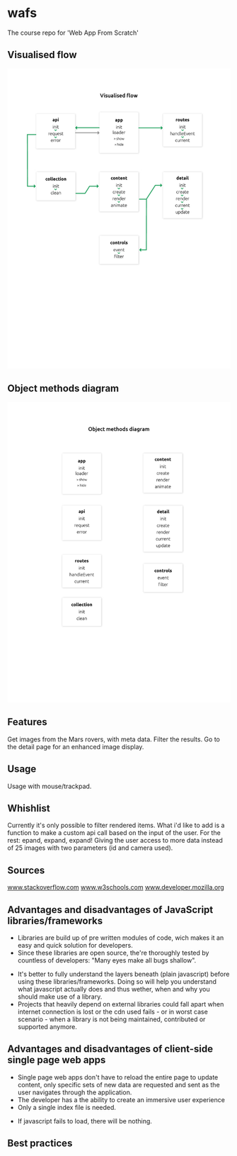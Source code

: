 # wafs
The course repo for 'Web App From Scratch'

## Visualised flow
![alt text](https://github.com/StijnHoeks/wafs/blob/master/app/static/img/visualised_flow.jpg)

## Object methods diagram
![alt text](https://github.com/StijnHoeks/wafs/blob/master/app/static/img/object_methods_diagram.jpg)

## Features
Get images from the Mars rovers, with meta data. Filter the results. Go to the detail page for an enhanced image display.

## Usage
Usage with mouse/trackpad.

## Whishlist
Currently it's only possible to filter rendered items. What i'd like to add is a function to make a custom api call based on the input of the user.
For the rest: epand, expand, expand! Giving the user access to more data instead of 25 images with two parameters (id and camera used).

## Sources
www.stackoverflow.com
www.w3schools.com
www.developer.mozilla.org

## Advantages and disadvantages of JavaScript libraries/frameworks
+ Libraries are build up of pre written modules of code, wich makes it an easy and quick solution for developers.
+ Since these libraries are open source, the're thoroughly tested by countless of developers: "Many eyes make all bugs shallow".
- It's better to fully understand the layers beneath (plain javascript) before using these libraries/frameworks. Doing so will help you understand what javascript actually does and thus wether, when and why you should make use of a library.
- Projects that heavily depend on external libraries could fall apart when internet connection is lost or the cdn used fails - or in worst case scenario - when a library is not being maintained, contributed or supported anymore.

## Advantages and disadvantages of client-side single page web apps
+ Single page web apps don't have to reload the entire page to update content, only specific sets of new data are requested and sent as the user navigates through the application.
+ The developer has a the ability to create an immersive user experience
+ Only a single index file is needed.
- If javascript fails to load, there will be nothing.

## Best practices

